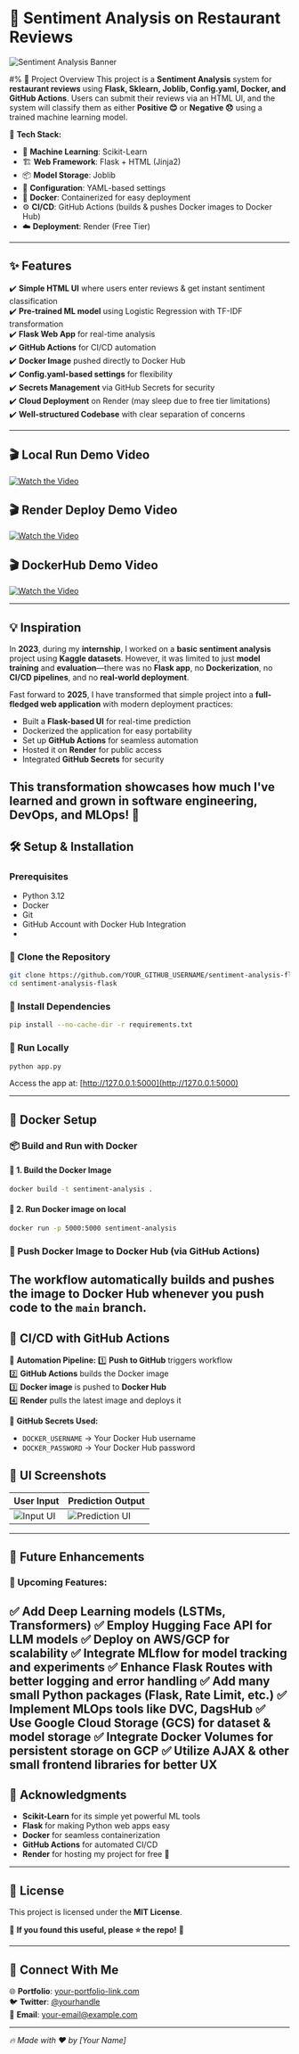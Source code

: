 # 🌟 Sentiment Analysis on Restaurant Reviews

![Sentiment Analysis Banner](misc/review_illustration.jpg)

#% 📌 Project Overview
This project is a **Sentiment Analysis** system for **restaurant reviews** using **Flask, Sklearn, Joblib, Config.yaml, Docker, and GitHub Actions**. Users can submit their reviews via an HTML UI, and the system will classify them as either **Positive 😊** or **Negative 😞** using a trained machine learning model.

🚀 **Tech Stack:**
- 🧠 **Machine Learning**: Scikit-Learn
- 🏗️ **Web Framework**: Flask + HTML (Jinja2)
- 📦 **Model Storage**: Joblib
- 🔧 **Configuration**: YAML-based settings
- 🐳 **Docker**: Containerized for easy deployment
- ⚙️ **CI/CD**: GitHub Actions (builds & pushes Docker images to Docker Hub)
- ☁️ **Deployment**: Render (Free Tier)

---

## ✨ Features
✔️ **Simple HTML UI** where users enter reviews & get instant sentiment classification  
✔️ **Pre-trained ML model** using Logistic Regression with TF-IDF transformation  
✔️ **Flask Web App** for real-time analysis  
✔️ **GitHub Actions** for CI/CD automation  
✔️ **Docker Image** pushed directly to Docker Hub  
✔️ **Config.yaml-based settings** for flexibility  
✔️ **Secrets Management** via GitHub Secrets for security  
✔️ **Cloud Deployment** on Render (may sleep due to free tier limitations)  
✔️ **Well-structured Codebase** with clear separation of concerns  

---

## 🎬 Local Run Demo Video
[![Watch the Video](https://img.youtube.com/vi/YOUR_VIDEO_ID_HERE/0.jpg)](https://www.youtube.com/watch?v=YOUR_VIDEO_ID_HERE)

## 🎬 Render Deploy Demo Video
[![Watch the Video](https://img.youtube.com/vi/YOUR_VIDEO_ID_HERE/0.jpg)](https://www.youtube.com/watch?v=YOUR_VIDEO_ID_HERE)

## 🎬 DockerHub Demo Video
[![Watch the Video](https://img.youtube.com/vi/YOUR_VIDEO_ID_HERE/0.jpg)](https://www.youtube.com/watch?v=YOUR_VIDEO_ID_HERE)

---

## 💡 Inspiration
In **2023**, during my **internship**, I worked on a **basic sentiment analysis** project using **Kaggle datasets**. However, it was limited to just **model training** and **evaluation**—there was no **Flask app**, no **Dockerization**, no **CI/CD pipelines**, and no **real-world deployment**.

Fast forward to **2025**, I have transformed that simple project into a **full-fledged web application** with modern deployment practices:
- Built a **Flask-based UI** for real-time prediction
- Dockerized the application for easy portability
- Set up **GitHub Actions** for seamless automation
- Hosted it on **Render** for public access
- Integrated **GitHub Secrets** for security

This transformation showcases **how much I've learned** and grown in software engineering, DevOps, and MLOps! 🚀
---

## 🛠️ Setup & Installation
### Prerequisites
- Python 3.12
- Docker
- Git
- GitHub Account with Docker Hub Integration
- 

### 🔹 Clone the Repository
```bash
git clone https://github.com/YOUR_GITHUB_USERNAME/sentiment-analysis-flask.git
cd sentiment-analysis-flask
```

### 🔹 Install Dependencies
```bash
pip install --no-cache-dir -r requirements.txt
```

### 🔹 Run Locally
```bash
python app.py
```
Access the app at: [http://127.0.0.1:5000](http://127.0.0.1:5000)

---

## 🐳 Docker Setup

### 📦 Build and Run with Docker

#### 🔹 1. **Build the Docker Image**
```bash
docker build -t sentiment-analysis .
```
#### 🔹 2. **Run Docker image on local**
```bash
docker run -p 5000:5000 sentiment-analysis
```

### 🔹 Push Docker Image to Docker Hub (via GitHub Actions)
The workflow automatically builds and pushes the image to Docker Hub whenever you push code to the `main` branch.
---

## 🔄 CI/CD with GitHub Actions
🚀 **Automation Pipeline:**
1️⃣ **Push to GitHub** triggers workflow  
2️⃣ **GitHub Actions** builds the Docker image  
3️⃣ **Docker image** is pushed to **Docker Hub**  
4️⃣ **Render** pulls the latest image and deploys it  

📂 **GitHub Secrets Used:**
- `DOCKER_USERNAME` → Your Docker Hub username
- `DOCKER_PASSWORD` → Your Docker Hub password


## 🎨 UI Screenshots
| User Input | Prediction Output |
|------------|------------------|
| ![Input UI](https://source.unsplash.com/300x200/?keyboard,writing) | ![Prediction UI](https://source.unsplash.com/300x200/?emotion,happy) |

---

## 📌 Future Enhancements
### 🚀 Upcoming Features:
✅ Add Deep Learning models (**LSTMs, Transformers**)
✅ Employ Hugging Face API for **LLM models**
✅ **Deploy on AWS/GCP** for scalability
✅ Integrate **MLflow** for model tracking and experiments
✅ Enhance Flask Routes with better logging and error handling
✅ Add many small Python packages **(Flask, Rate Limit, etc.)**
✅ Implement MLOps tools like **DVC, DagsHub**
✅ Use **Google Cloud Storage (GCS)** for dataset & model storage
✅ Integrate **Docker Volumes** for persistent storage on GCP
✅ Utilize **AJAX** & other small frontend libraries for better UX
---

## 👏 Acknowledgments
- **Scikit-Learn** for its simple yet powerful ML tools
- **Flask** for making Python web apps easy
- **Docker** for seamless containerization
- **GitHub Actions** for automated CI/CD
- **Render** for hosting my project for free 🎉

---

## 📜 License
This project is licensed under the **MIT License**.

💙 **If you found this useful, please ⭐ the repo!** 🚀

---

## 📢 Connect With Me
🌐 **Portfolio**: [your-portfolio-link.com](https://your-portfolio-link.com)  
🐦 **Twitter**: [@yourhandle](https://twitter.com/yourhandle)  
📧 **Email**: your-email@example.com  

---

_🔥 Made with ❤️ by [Your Name]_

